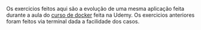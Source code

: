 Os exercicios feitos aqui são a evolução de uma mesma aplicação feita durante a aula do [curso de docker](https://www.udemy.com/share/101WFA3@m5IfU9K6bRiQNiaTrUIWpdjQPDiLwz0VVHqgkveMtU_54RiLQEaoAtQoOCanZrbx/) feita na Udemy. Os exercicios anteriores foram feitos via terminal dada a facilidade dos casos. 